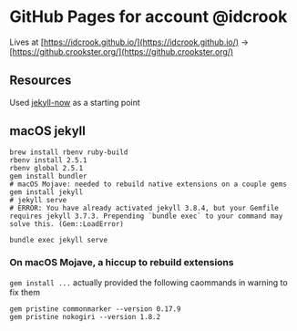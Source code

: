 
# GitHub Pages for account @idcrook

Lives at [https://idcrook.github.io/](https://idcrook.github.io/)  -\> [https://github.crookster.org/](https://github.crookster.org/)

## Resources

Used [jekyll-now](https://github.com/barryclark/jekyll-now/) as a starting point

## macOS jekyll

```
brew install rbenv ruby-build
rbenv install 2.5.1
rbenv global 2.5.1
gem install bundler
# macOS Mojave: needed to rebuild native extensions on a couple gems
gem install jekyll
# jekyll serve
# ERROR: You have already activated jekyll 3.8.4, but your Gemfile requires jekyll 3.7.3. Prepending `bundle exec` to your command may solve this. (Gem::LoadError)

bundle exec jekyll serve
```


### On macOS Mojave, a hiccup to rebuild extensions

`gem install ...` actually provided the following caommands in warning to fix them

```
gem pristine commonmarker --version 0.17.9
gem pristine nokogiri --version 1.8.2
```
